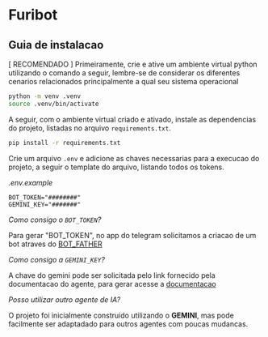# Furibot

## Guia de instalacao

[ RECOMENDADO ] Primeiramente, crie e ative um ambiente virtual python utilizando o comando a seguir, lembre-se de considerar os diferentes cenarios relacionados principalmente a qual seu sistema operacional

```bash
python -m venv .venv
source .venv/bin/activate
```

A seguir, com o ambiente virtual criado e ativado, instale as dependencias do projeto, listadas no arquivo `requirements.txt`.

```bash
pip install -r requirements.txt
```

Crie um arquivo `.env` e adicione as chaves necessarias para a execucao do projeto, a seguir o template do arquivo, listando todos os tokens.

*.env.example*

```env
BOT_TOKEN="########"
GEMINI_KEY="#######"
```

*Como consigo o `BOT_TOKEN`?*

Para gerar "BOT_TOKEN", no app do telegram solicitamos a criacao de um bot atraves do [BOT_FATHER](https://t.me/BotFather)

*Como consigo a `GEMINI_KEY`?*

A chave do gemini pode ser solicitada pelo link fornecido pela documentacao do agente, para gerar acesse a [documentacao](https://ai.google.dev/gemini-api/docs?hl=pt-br)

*Posso utilizar outro agente de IA?*

O projeto foi inicialmente construido utilizando o **GEMINI**, mas pode facilmente ser adaptadado para outros agentes com poucas mudancas.